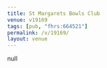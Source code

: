 ```yaml
---
title: St Margarets Bowls Club
venue: v19169
tags: [pub, "fhrs:664521"]
permalink: /v/19169/
layout: venue
---
```

null